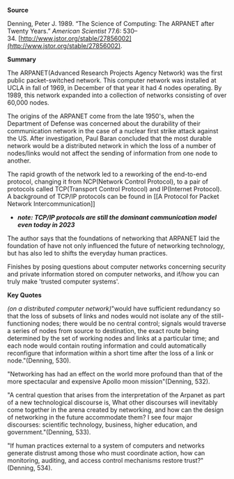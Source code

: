 **Source**

Denning, Peter J. 1989. “The Science of Computing: The ARPANET after Twenty Years.” _American Scientist_ 77.6: 530–34. [http://www.jstor.org/stable/27856002](http://www.jstor.org/stable/27856002).


**Summary**

The ARPANET(Advanced Research Projects Agency Network) was the first public packet-switched network. This computer network was installed at UCLA in fall of 1969, in December of that year it had 4 nodes operating. By 1989, this network expanded into a collection of networks consisting of over 60,000 nodes.

The origins of the ARPANET come from the late 1950's, when the Department of Defense was concerned about the durability of their communication network in the case of a nuclear first strike attack against the US. After investigation, Paul Baran concluded that the most durable network would be a distributed network in which the loss of a number of nodes/links would not affect the sending of information from one node to another.

The rapid growth of the network led to a reworking of the end-to-end protocol, changing it from NCP(Network Control Protocol), to a pair of protocols called TCP(Transport Control Protocol) and IP(Internet Protocol). A background of TCP/IP protocols can be found in [[A Protocol for Packet Network Intercommunication]]

- ***note: TCP/IP protocols are still the dominant communication model even today in 2023***

The author says that the foundations of networking that ARPANET laid the foundation of have not only influenced the future of networking technology, but has also led to shifts the everyday human practices.

Finishes by posing questions about computer networks concerning security and private information stored on computer networks, and if/how you can truly make 'trusted computer systems'.


**Key Quotes**

*(on a distributed computer network)*"would have sufficient redundancy so that the loss of subsets of links and nodes would not isolate any of the still-functioning nodes; there would be no central control; signals would traverse a series of nodes from source to destination, the exact route being determined by the set of working nodes and links at a particular time; and each node would contain routing information and could automatically reconfigure that information within a short time after the loss of a link or node."(Denning, 530).

"Networking has had an effect on the world more profound than that of the more spectacular and expensive Apollo moon mission"(Denning, 532).

"A central question that arises from the interpretation of the Arpanet as part of a new technological discourse is, What other discourses will inevitably come together in the arena created by networking, and how can the design of networking in the future accommodate them? I see four major discourses: scientific technology, business, higher education, and government."(Denning, 533).

"If human practices external to a system of computers and networks generate distrust among those who must coordinate action, how can monitoring, auditing, and access control mechanisms restore trust?"(Denning, 534).
